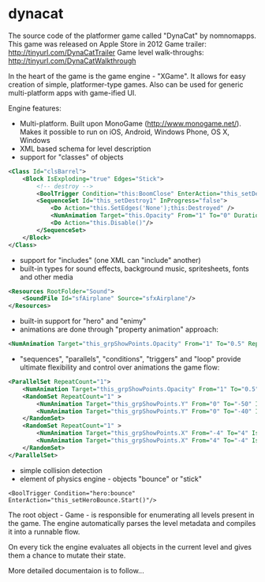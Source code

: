 # dynacat
The source code of the platformer game called "DynaCat" by nomnomapps. This game was released on Apple Store in 2012 
Game trailer: http://tinyurl.com/DynaCatTrailer
Game level walk-throughs: http://tinyurl.com/DynaCatWalkthrough

In the heart of the game is the game engine - "XGame". It allows for easy creation of simple, platformer-type games.
Also can be used for generic multi-platform apps with game-ified UI.

Engine features:
- Multi-platform. Built upon MonoGame (http://www.monogame.net/). Makes it possible to run on iOS, Android, Windows Phone, OS X, Windows
- XML based schema for level description
- support for "classes" of objects
```XML
<Class Id="clsBarrel">
    <Block IsExploding="true" Edges="Stick">
        <!-- destroy -->
        <BoolTrigger Condition="this:BoomClose" EnterAction="this_setDestroy1.Start()" StayTriggered="false" Group="this_BoxBoomStates"/>
        <SequenceSet Id="this_setDestroy1" InProgress="false">
            <Do Action="this.SetEdges('None');this:Destroyed" />
            <NumAnimation Target="this.Opacity" From="1" To="0" Duration="0.3" Autoreverse="false" RepeatCount="2"/>
            <Do Action="this.Disable()"/>
        </SequenceSet>
    </Block>
</Class>
```
- support for "includes" (one XML can "include" another)
- built-in types for sound effects, background music, spritesheets, fonts and other media
```XML
<Resources RootFolder="Sound">
    <SoundFile Id="sfAirplane" Source="sfxAirplane"/>
</Resources>
```
- built-in support for "hero" and "enimy"
- animations are done through "property animation" approach:
```XML
<NumAnimation Target="this_grpShowPoints.Opacity" From="1" To="0.5" RepeatCount="1" Duration="1" Fill="Hold" />
```
- "sequences", "parallels", "conditions", "triggers" and "loop" provide ultimate flexibility and control over animations the game flow:
```XML
<ParallelSet RepeatCount="1">
    <NumAnimation Target="this_grpShowPoints.Opacity" From="1" To="0.5" RepeatCount="1" Duration="1" Fill="Hold" />
    <RandomSet RepeatCount="1" >
        <NumAnimation Target="this_grpShowPoints.Y" From="0" To="-50" IsDelta="true" RepeatCount="1" Duration="1" Fill="Hold" />
        <NumAnimation Target="this_grpShowPoints.Y" From="0" To="-40" IsDelta="true" RepeatCount="1" Duration="1" Fill="Hold" />
    </RandomSet>
    <RandomSet RepeatCount="1" >
        <NumAnimation Target="this_grpShowPoints.X" From="-4" To="4" IsDelta="true" Autoreverse="true" RepeatCount="1.25" Duration="0.4" Fill="Hold" />
        <NumAnimation Target="this_grpShowPoints.X" From="4" To="-4" IsDelta="true" Autoreverse="true" RepeatCount="1.25" Duration="0.4" Fill="Hold" />
    </RandomSet>
</ParallelSet>
```
- simple collision detection
- element of physics engine - objects "bounce" or "stick"
```
<BoolTrigger Condition="hero:bounce" EnterAction="this_setHeroBounce.Start()"/>
```

The root object - Game - is responsible for enumerating all levels present in the game.
The engine automatically parses the level metadata and compiles it into a runnable flow.

On every tick the engine evaluates all objects in the current level and gives them a chance to mutate their state.

More detailed documentaion is to follow...

